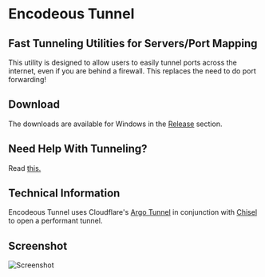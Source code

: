 # Encodeous Tunnel

## Fast Tunneling Utilities for Servers/Port Mapping

  This utility is designed to allow users to easily tunnel ports across the internet, even if you are behind a firewall. This replaces the need to do port forwarding!

## Download

The downloads are available for Windows in the [Release](https://github.com/encodeous/encodeous-tunnel/releases) section.

## Need Help With Tunneling?

Read [this.](https://github.com/encodeous/encodeous-tunnel/blob/master/TUTORIAL.md)

## Technical Information

  Encodeous Tunnel uses Cloudflare's [Argo Tunnel](https://github.com/cloudflare/cloudflared) in conjunction with [Chisel](https://github.com/jpillora/chisel) to open a performant tunnel.

## Screenshot

![Screenshot](https://i.imgur.com/mmqmeYh.png)
